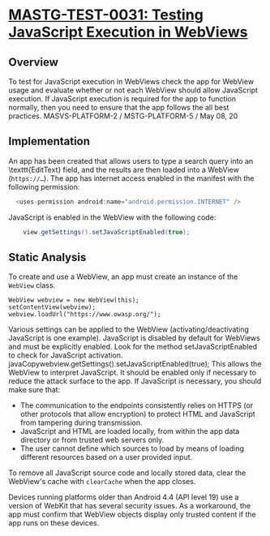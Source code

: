 # [MASTG-TEST-0031: Testing JavaScript Execution in WebViews](https://mas.owasp.org/MASTG/tests/android/MASVS-PLATFORM/MASTG-TEST-0031)

## Overview

To test for JavaScript execution in WebViews check the app for WebView usage and evaluate whether or not each WebView should allow JavaScript execution. If JavaScript execution is required for the app to function normally, then you need to ensure that the app follows the all best practices.
MASVS-PLATFORM-2 / MSTG-PLATFORM-5 / May 08, 20
## Implementation
An app has been created that allows users to type a search query into an \texttt{EditText} field, and the results are then loaded into a WebView (`https://…`).
The app has internet access enabled in the manifest with the following permission:
  ```java
    <uses-permission android:name="android.permission.INTERNET" />
  ```
JavaScript is enabled in the WebView with the following code:
```java
    view.getSettings().setJavaScriptEnabled(true);
```
## Static Analysis

To create and use a WebView, an app must create an instance of the `WebView` class.

```
WebView webview = new WebView(this);
setContentView(webview);
webview.loadUrl("https://www.owasp.org/");
```
Various settings can be applied to the WebView (activating/deactivating JavaScript is one example). JavaScript is disabled by default for WebViews and must be explicitly enabled. Look for the method setJavaScriptEnabled to check for JavaScript activation.
javaCopywebview.getSettings().setJavaScriptEnabled(true);
This allows the WebView to interpret JavaScript. It should be enabled only if necessary to reduce the attack surface to the app. If JavaScript is necessary, you should make sure that:

- The communication to the endpoints consistently relies on HTTPS (or other protocols that allow encryption) to protect HTML and JavaScript from tampering during transmission.
- JavaScript and HTML are loaded locally, from within the app data directory or from trusted web servers only.
- The user cannot define which sources to load by means of loading different resources based on a user provided input.

To remove all JavaScript source code and locally stored data, clear the WebView's cache with `clearCache` when the app closes.

Devices running platforms older than Android 4.4 (API level 19) use a version of WebKit that has several security issues. As a workaround, the app must confirm that WebView objects display only trusted content if the app runs on these devices.
